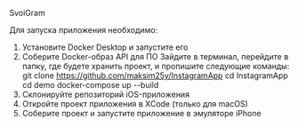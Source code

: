 SvoiGram

Для запуска приложения необходимо:

1. Установите Docker Desktop и запустите его
2. Соберите Docker-образ API для ПО
   Зайдите в терминал, перейдите в папку, где будете хранить проект, и пропишите следующие команды:
   git clone https://github.com/maksim25y/InstagramApp
   cd InstagramApp
   cd demo
   docker-compose up --build 
3. Склонируйте репозиторий iOS-приложения
4. Откройте проект приложения в XCode (только для macOS)
5. Соберите проект и запустите приложение в эмуляторе iPhone
